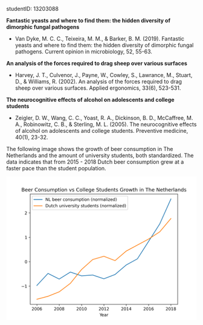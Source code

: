 studentID: 13203088

**Fantastic yeasts and where to find them: the hidden diversity of dimorphic fungal pathogens**
- Van Dyke, M. C. C., Teixeira, M. M., & Barker, B. M. (2019). Fantastic yeasts and where to find them: the hidden diversity of dimorphic fungal pathogens. Current opinion in microbiology, 52, 55-63.

**An analysis of the forces required to drag sheep over various surfaces**
- Harvey, J. T., Culvenor, J., Payne, W., Cowley, S., Lawrance, M., Stuart, D., & Williams, R. (2002). An analysis of the forces required to drag sheep over various surfaces. Applied ergonomics, 33(6), 523-531.

**The neurocognitive effects of alcohol on adolescents and college students**
- Zeigler, D. W., Wang, C. C., Yoast, R. A., Dickinson, B. D., McCaffree, M. A., Robinowitz, C. B., & Sterling, M. L. (2005). The neurocognitive effects of alcohol on adolescents and college students. Preventive medicine, 40(1), 23-32.

The following image shows the growth of beer consumption in The Netherlands and the amount of university students, both standardized. The data indicates that from 2015 - 2018 Dutch beer consumption grew at a faster pace than the student population.

![Fig 1: A comparison of growth between Dutch college students and overall beer consumption in The Netherlands (2008 - 2018) ](./foo.png)
